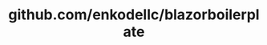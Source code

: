 ---
layout: post
title: github.com/enkodellc/blazorboilerplate
categories: link
tags: [انگلیسی, گیت‌هاب, برنامه‌نویسی]
---